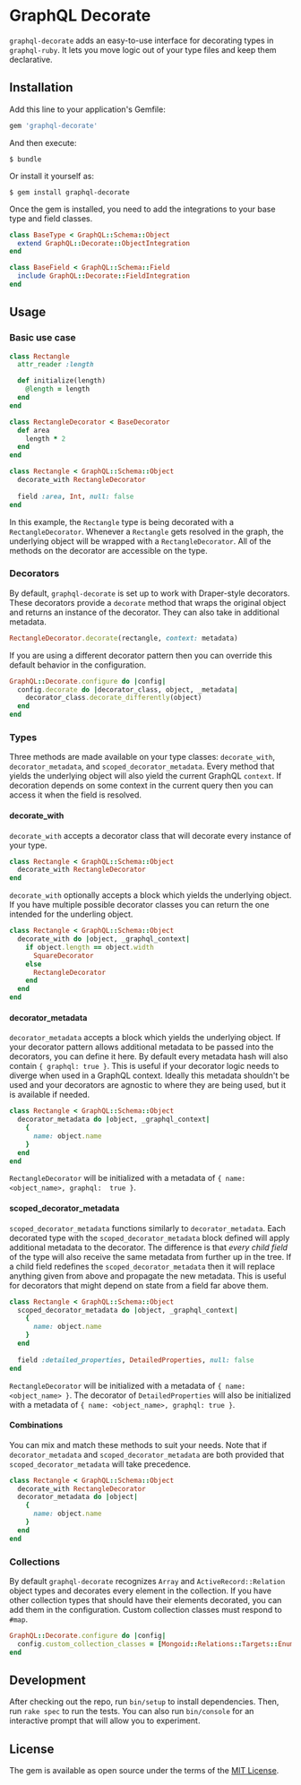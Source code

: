 # GraphQL Decorate

`graphql-decorate` adds an easy-to-use interface for decorating types in `graphql-ruby`. It lets 
you move logic out of your type files and keep them declarative. 

## Installation

Add this line to your application's Gemfile:

```ruby
gem 'graphql-decorate'
```

And then execute:

    $ bundle

Or install it yourself as:

    $ gem install graphql-decorate

Once the gem is installed, you need to add the integrations to your base type and field classes. 
```ruby
class BaseType < GraphQL::Schema::Object
  extend GraphQL::Decorate::ObjectIntegration
end

class BaseField < GraphQL::Schema::Field
  include GraphQL::Decorate::FieldIntegration
end
```

## Usage

### Basic use case
```ruby
class Rectangle
  attr_reader :length

  def initialize(length)
    @length = length
  end
end

class RectangleDecorator < BaseDecorator
  def area
    length * 2
  end
end

class Rectangle < GraphQL::Schema::Object
  decorate_with RectangleDecorator
  
  field :area, Int, null: false
end
```
In this example, the `Rectangle` type is being decorated with a `RectangleDecorator`. Whenever a 
`Rectangle` gets resolved in the graph, the underlying object will be wrapped with a 
`RectangleDecorator`. All of the methods on the decorator are accessible on the type.

### Decorators
By default, `graphql-decorate` is set up to work with Draper-style decorators. These decorators 
provide a `decorate` method that wraps the original object and returns an instance of the 
decorator. They can also take in additional metadata.
```ruby
RectangleDecorator.decorate(rectangle, context: metadata)
```
If you are using a different decorator pattern then you can override this default behavior in 
the configuration.
```ruby
GraphQL::Decorate.configure do |config|
  config.decorate do |decorator_class, object, _metadata|
    decorator_class.decorate_differently(object)
  end
end
```

### Types
Three methods are made available on your type classes: `decorate_with`, `decorator_metadata`, 
and `scoped_decorator_metadata`. Every method that yields the underlying object will also yield 
the current GraphQL `context`. If decoration depends on some context in the current query then 
you can access it when the field is resolved.

#### decorate_with
`decorate_with` accepts a decorator class that will decorate every instance of your type.
```ruby
class Rectangle < GraphQL::Schema::Object
  decorate_with RectangleDecorator
end
```

`decorate_with` optionally accepts a block which yields the underlying object. If you have multiple 
possible decorator classes you can return the one intended for the underling object.
```ruby
class Rectangle < GraphQL::Schema::Object
  decorate_with do |object, _graphql_context|
    if object.length == object.width
      SquareDecorator
    else
      RectangleDecorator
    end
  end
end
```

#### decorator_metadata
`decorator_metadata` accepts a block which yields the underlying object. If your decorator pattern 
allows additional metadata to be passed into the decorators, you can define it here. By default 
 every metadata hash will also contain `{ graphql: true }`. This is useful if your decorator 
logic needs to diverge when used in a GraphQL context. Ideally this metadata shouldn't be used 
and your decorators are agnostic to where they are being used, but it is available if needed.
```ruby
class Rectangle < GraphQL::Schema::Object
  decorator_metadata do |object, _graphql_context|
    {
      name: object.name
    }
  end
end
```
`RectangleDecorator` will be initialized with a metadata of `{ name: <object_name>, graphql: 
true }`.

#### scoped_decorator_metadata
`scoped_decorator_metadata` functions similarly to `decorator_metadata`. Each decorated type with 
the `scoped_decorator_metadata` block defined will apply additional metadata to the decorator. The 
difference is that _every child field_ of the type will also receive the same metadata from 
further up in the tree. If a child field redefines the `scoped_decorator_metadata` then it will 
replace anything given from above and propagate the new metadata. This is useful for decorators 
that might depend on state from a field far above them.
```ruby
class Rectangle < GraphQL::Schema::Object
  scoped_decorator_metadata do |object, _graphql_context|
    {
      name: object.name
    }
  end
  
  field :detailed_properties, DetailedProperties, null: false
end
```
`RectangleDecorator` will be initialized with a metadata of `{ name: <object_name> }`. 
The decorator of `DetailedProperties` will also be initialized with a metadata 
of `{ name: <object_name>, graphql: true }`.

#### Combinations
You can mix and match these methods to suit your needs. Note that if `decorator_metadata` and 
`scoped_decorator_metadata` are both provided that `scoped_decorator_metadata` will take precedence.
```ruby
class Rectangle < GraphQL::Schema::Object
  decorate_with RectangleDecorator
  decorator_metadata do |object|
    {
      name: object.name
    }
  end
end
```

### Collections
By default `graphql-decorate` recognizes `Array` and `ActiveRecord::Relation` object types and 
decorates every element in the collection. If you have other collection types that should have 
their elements decorated, you can add them in the configuration. Custom collection classes must 
respond to `#map`.
```ruby
GraphQL::Decorate.configure do |config|
  config.custom_collection_classes = [Mongoid::Relations::Targets::Enumerable]
end
```

## Development

After checking out the repo, run `bin/setup` to install dependencies. Then, run `rake spec` to 
run the tests. You can also run `bin/console` for an interactive prompt that will allow you to 
experiment.

## License

The gem is available as open source under the terms of the 
[MIT License](https://opensource.org/licenses/MIT).
